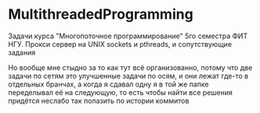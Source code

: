 # MultithreadedProgramming

Задачи курса "Многопоточное программирование" 5го семестра ФИТ НГУ. Прокси сервер на UNIX sockets и pthreads, и сопутствующие задания

Но вообще мне стыдно за то как тут всё организованно, потому что две задачи по сетям это улучшенные задачи по осям, и они лежат где-то в отдельных бранчах, а когда я сдавал одну я в той же папке переделывал её на следующую, то есть чтобы найти все решения придётся неслабо так полазить по истории коммитов